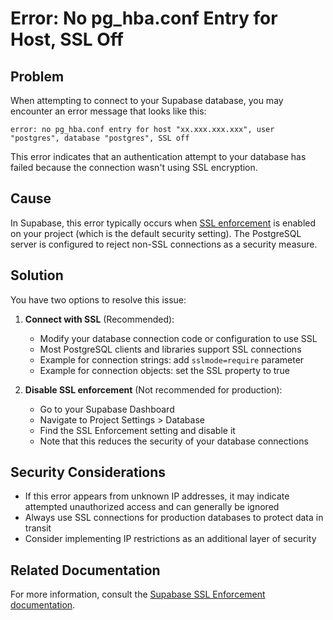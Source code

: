 # Error: No pg_hba.conf Entry for Host, SSL Off

## Problem

When attempting to connect to your Supabase database, you may encounter an error message that looks like this:

```
error: no pg_hba.conf entry for host "xx.xxx.xxx.xxx", user "postgres", database "postgres", SSL off
```

This error indicates that an authentication attempt to your database has failed because the connection wasn't using SSL encryption.

## Cause

In Supabase, this error typically occurs when [SSL enforcement](https://supabase.com/docs/guides/platform/ssl-enforcement) is enabled on your project (which is the default security setting). The PostgreSQL server is configured to reject non-SSL connections as a security measure.

## Solution

You have two options to resolve this issue:

1. **Connect with SSL** (Recommended):
   - Modify your database connection code or configuration to use SSL
   - Most PostgreSQL clients and libraries support SSL connections
   - Example for connection strings: add `sslmode=require` parameter
   - Example for connection objects: set the SSL property to true

2. **Disable SSL enforcement** (Not recommended for production):
   - Go to your Supabase Dashboard
   - Navigate to Project Settings > Database
   - Find the SSL Enforcement setting and disable it
   - Note that this reduces the security of your database connections

## Security Considerations

- If this error appears from unknown IP addresses, it may indicate attempted unauthorized access and can generally be ignored
- Always use SSL connections for production databases to protect data in transit
- Consider implementing IP restrictions as an additional layer of security

## Related Documentation

For more information, consult the [Supabase SSL Enforcement documentation](https://supabase.com/docs/guides/platform/ssl-enforcement).
